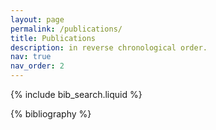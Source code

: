 ```yaml
---
layout: page
permalink: /publications/
title: Publications
description: in reverse chronological order. 
nav: true
nav_order: 2
---
```


<!-- _pages/publications.md -->

<!-- Bibsearch Feature -->

{% include bib_search.liquid %}
<!-- <h3>My Publications</h3> -->
<div class="publications">

{% bibliography %}

</div>
